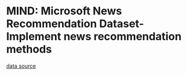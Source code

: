 # MIND: Microsoft News Recommendation Dataset- Implement news recommendation methods
[data source](https://www.kaggle.com/arashnic/mind-news-dataset)




